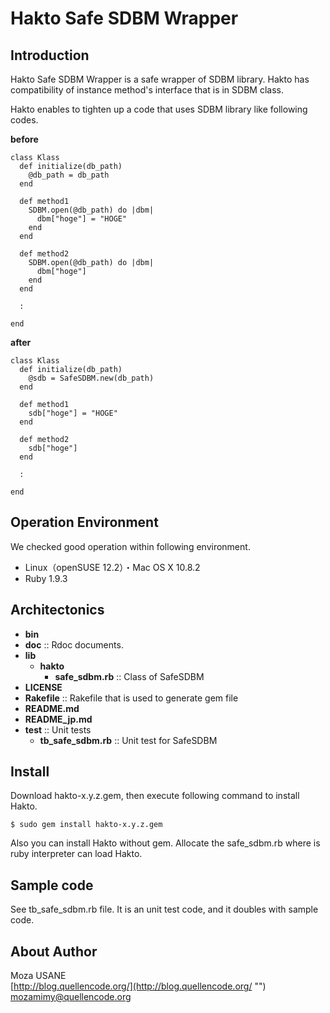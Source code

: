 Hakto Safe SDBM Wrapper
=======================

## Introduction

Hakto Safe SDBM Wrapper is a safe wrapper of SDBM library. Hakto has compatibility of instance method's interface that is in SDBM class.

Hakto enables to tighten up a code that uses SDBM library like following codes.

**before**

    class Klass
      def initialize(db_path)
        @db_path = db_path
      end
      
      def method1
        SDBM.open(@db_path) do |dbm|
          dbm["hoge"] = "HOGE"
        end
      end
      
      def method2
        SDBM.open(@db_path) do |dbm|
          dbm["hoge"]
        end
      end
      
      :
      
    end            

**after**

    class Klass
      def initialize(db_path)
        @sdb = SafeSDBM.new(db_path)
      end
      
      def method1
        sdb["hoge"] = "HOGE"
      end
      
      def method2
        sdb["hoge"]
      end
      
      :
      
    end            



## Operation Environment

We checked good operation within following environment.

- Linux（openSUSE 12.2）・Mac OS X 10.8.2
- Ruby 1.9.3

## Architectonics

- **bin**
- **doc** :: Rdoc documents.
- **lib**
  - **hakto**
    - **safe_sdbm.rb** :: Class of SafeSDBM
- **LICENSE**
- **Rakefile** :: Rakefile that is used to generate gem file
- **README.md**
- **README_jp.md**
- **test** :: Unit tests
  - **tb_safe_sdbm.rb** :: Unit test for SafeSDBM
  
## Install

Download hakto-x.y.z.gem, then execute following command to install Hakto.

`$ sudo gem install hakto-x.y.z.gem`

Also you can install Hakto without gem. Allocate the safe_sdbm.rb where is ruby interpreter can load Hakto.

## Sample code

See tb_safe_sdbm.rb file. It is an unit test code, and it doubles with sample code.

## About Author

Moza USANE  
[http://blog.quellencode.org/](http://blog.quellencode.org/ "")  
mozamimy@quellencode.org
